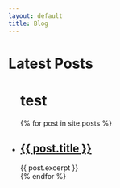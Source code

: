 ```yaml
---
layout: default
title: Blog
---
```

<h1>Latest Posts</h1>

<ul>
  <h1>test</h1>
  {% for post in site.posts %}
    <li>
      <h2><a href="{{ post.url }}">{{ post.title }}</a></h2>
      {{ post.excerpt }}
    </li>
  {% endfor %}
</ul>